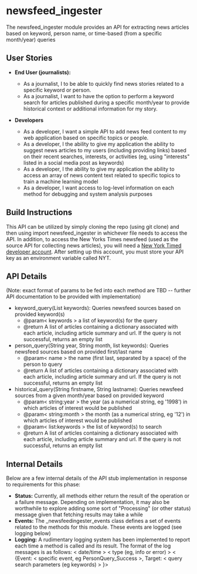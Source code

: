 # newsfeed_ingester
The newsfeed_ingester module provides an API for extracting news articles based on keyword, person name, or time-based (from a specific month/year) queries

## User Stories
- **End User (journalists):**
    - As a journalist, I to be able to quickly find news stories related to a specific keyword or person. 
    - As a journalist, I want to have the option to perform a keyword search for articles published during a specific month/year to provide historical context or additional information for my story.

- **Developers**
    - As a developer, I want a simple API to add news feed content to my web application based on specific topics or people.
    - As a developer, I the ability to give my application the ability to suggest news articles to my users (including providing links) based on their recent searches, interests, or activities (eg, using "interests" listed in a social media post as keywords) 
    - As a developer, I the ability to give my application the ability to access an array of news content text related to specific topics to train a machine learning model
    - As a developer, I want access to log-level information on each method for debugging and system analysis purposes

## Build Instructions
This API can be utilized by simply cloning the repo (using git clone) and then using import newsfeed_ingester in whichever file needs to access the API. In addition, to access the New Yorks Times newsfeed (used as the source API for collecting news articles), you will need a [New York Timed developer account](https://developer.nytimes.com). After setting up this account, you must store your API key as an environment variable called NYT. 

## API Details
(Note: exact format of params to be fed into each method are TBD -- further API documentation to be provided with implementation)
- keyword_query(List keywords): Queries newsfeed sources based on provided keyword(s) 
    - @param< keywords > a list of keyword(s) for the query 
    - @return A list of articles containing a dictionary associated with each article, including article summary and url. If the query is not successful, returns an empty list
- person_query(String year, String month, list keywords): Queries newsfeed sources based on provided first/last name 
    - @param< name > the name (first last, separated by a space) of the person to query
    - @return A list of articles containing a dictionary associated with each article, including article summary and url. If the query is not successful, returns an empty list
- historical_query(String firstname, String lastname): Queries newsfeed sources from a given month/year based on provided keyword
    - @param< string:year > the year (as a numerical string, eg '1998') in which articles of interest would be published
    - @param< string:month > the month (as a numerical string, eg '12') in which articles of interest would be published
    - @param< list:keywords > the list of keyword(s) to search
    - @return A list of articles containing a dictionary associated with each article, including article summary and url. If the query is not successful, returns an empty list

## Internal Details
Below are a few internal details of the API stub implementation in response to requirements for this phase:
- **Status:** Currently, all methods either return the result of the operation or a failure message. Depending on implementation, it may also be worthwhile to explore adding some sort of "Processing" (or other status) message given that fetching results may take a while
- **Events:** The _newsfeedingester_events class defines a set of events related to the methods for this module. These events are logged (see logging below)
- **Logging:** A rudimentary logging system has been implemented to report each time a method is called and its result. The format of the log messages is as follows: < date/time > < type (eg, info or error) > < {Event: < specific event, eg PersonQuery_Success >, Target: < query search parameters (eg keywords) > }>
